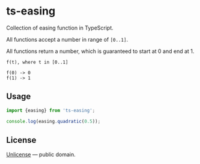 # ts-easing

Collection of easing function in TypeScript.

All functions accept a number in range of `[0..1]`.

All functions return a number, which is guaranteed to start at 0 and end at 1.

```
f(t), where t in [0..1]

f(0) -> 0
f(1) -> 1
```


## Usage

```js
import {easing} from 'ts-easing';

console.log(easing.quadratic(0.5));
```


## License

[Unlicense](./LICENSE) &mdash; public domain.
